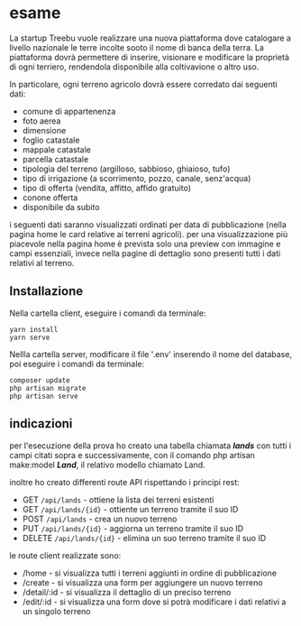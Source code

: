 # esame

La startup Treebu vuole realizzare una nuova piattaforma dove catalogare a livello nazionale le terre incolte sooto il nome di banca della terra.
La piattaforma dovrà permettere di inserire, visionare e modificare la proprietà di ogni terriero, rendendola disponibile alla coltivavione o altro uso.

In particolare, ogni terreno agricolo dovrà essere corredato dai seguenti dati:

- comune di appartenenza
- foto aerea
- dimensione
- foglio catastale
- mappale catastale
- parcella catastale
- tipologia del terreno (argilloso, sabbioso, ghiaioso, tufo)
- tipo di irrigazione (a scorrimento, pozzo, canale, senz'acqua)
- tipo di offerta (vendita, affitto, affido gratuito)
- conone offerta
- disponibile da subito

i seguenti dati saranno visualizzati ordinati per data di pubblicazione (nella pagina home le card relative ai terreni agricoli).
per una visualizzazione più piacevole nella pagina home è prevista solo una preview con immagine e campi essenziali, invece nella pagine di dettaglio sono presenti tutti i dati relativi al terreno.

## Installazione

Nella cartella client, eseguire i comandi da terminale:
```
yarn install
yarn serve
```

Nellla cartella server, modificare il file '.env' inserendo il nome del database, poi eseguire i comandi da terminale:
```
composer update
php artisan migrate
php artisan serve
```

## indicazioni 


per l'esecuzione della prova ho creato una tabella chiamata **_lands_** con tutti i campi citati sopra e  successivamente, con il comando php artisan make:model **_Land_**, il relativo modello chiamato Land.

inoltre ho creato differenti route API rispettando i principi rest:
- GET `/api/lands` - ottiene la lista dei terreni esistenti
- GET `/api/lands/{id}` - ottiente un terreno tramite il suo ID
- POST `/api/lands` - crea un nuovo terreno
- PUT  `/api/lands/{id}` - aggiorna un terreno tramite il suo ID
- DELETE `/api/lands/{id}` - elimina un suo terreno tramite il suo ID

le route client realizzate sono:
- /home - si visualizza tutti i terreni aggiunti in ordine di pubblicazione
- /create - si visualizza una form per aggiungere un nuovo terreno
- /detail/:id - si visualizza il dettaglio di un preciso terreno
- /edit/:id - si visualizza una form dove si potrà modificare i dati relativi a un singolo terreno
